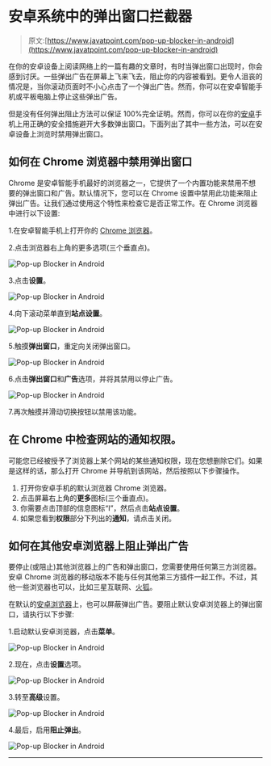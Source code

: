 # 安卓系统中的弹出窗口拦截器

> 原文:[https://www.javatpoint.com/pop-up-blocker-in-android](https://www.javatpoint.com/pop-up-blocker-in-android)

在你的安卓设备上阅读网络上的一篇有趣的文章时，有时当弹出窗口出现时，你会感到讨厌。一些弹出广告在屏幕上飞来飞去，阻止你的内容被看到。更令人沮丧的情况是，当你滚动页面时不小心点击了一个弹出广告。然而，你可以在安卓智能手机或平板电脑上停止这些弹出广告。

但是没有任何弹出阻止方法可以保证 100%完全证明。然而，你可以在你的[安卓](https://www.javatpoint.com/android-tutorial)手机上用正确的安全措施避开大多数弹出窗口。下面列出了其中一些方法，可以在安卓设备上浏览时禁用弹出窗口。

## 如何在 Chrome 浏览器中禁用弹出窗口

Chrome 是安卓智能手机最好的浏览器之一，它提供了一个内置功能来禁用不想要的弹出窗口和广告。默认情况下，您可以在 Chrome 设置中禁用此功能来阻止弹出广告。让我们通过使用这个特性来检查它是否正常工作。在 Chrome 浏览器中进行以下设置:

1.在安卓智能手机上打开你的 [Chrome 浏览器](https://www.javatpoint.com/google-chrome)。

2.点击浏览器右上角的更多选项(三个垂直点)。

![Pop-up Blocker in Android](../Images/737ee3db173a1feace6494d4d62bba57.png)

3.点击**设置**。

![Pop-up Blocker in Android](../Images/d6700547ae72f0c0dbc8d6f096cf9950.png)

4.向下滚动菜单直到**站点设置**。

![Pop-up Blocker in Android](../Images/f6ed7664250127702a1b4edef2b22fb8.png)

5.触摸**弹出窗口**，重定向关闭弹出窗口。

![Pop-up Blocker in Android](../Images/267aedc82c18092ee6ed8fa5d1be169b.png)

6.点击**弹出窗口**和**广告**选项，并将其禁用以停止广告。

![Pop-up Blocker in Android](../Images/d3cfa3243864862c16e5a768c5af58d8.png)

7.再次触摸并滑动切换按钮以禁用该功能。

## 在 Chrome 中检查网站的通知权限。

可能您已经被授予了浏览器上某个网站的某些通知权限，现在您想删除它们。如果是这样的话，那么打开 Chrome 并导航到该网站，然后按照以下步骤操作。

1.  打开你安卓手机的默认浏览器 Chrome 浏览器。
2.  点击屏幕右上角的**更多**图标(三个垂直点)。
3.  你需要点击顶部的信息图标“I”，然后点击**站点设置**。
4.  如果您看到**权限**部分下列出的**通知**，请点击关闭。

## 如何在其他安卓浏览器上阻止弹出广告

要停止(或阻止)其他浏览器上的广告和弹出窗口，您需要使用任何第三方浏览器。安卓 Chrome 浏览器的移动版本不能与任何其他第三方插件一起工作。不过，其他一些浏览器也可以，比如三星互联网、[火狐](https://www.javatpoint.com/mozilla-firefox)。

在默认的[安卓浏览器](https://www.javatpoint.com/best-browsers-for-android)上，也可以屏蔽弹出广告。要阻止默认安卓浏览器上的弹出窗口，请执行以下步骤:

1.启动默认安卓浏览器，点击**菜单**。

![Pop-up Blocker in Android](../Images/530f975459f223874e5673a15d18312b.png)

2.现在，点击**设置**选项。

![Pop-up Blocker in Android](../Images/8cfc5f6d594e3e90d4f3434d58710a6a.png)

3.转至**高级**设置。

![Pop-up Blocker in Android](../Images/d1bafb36142abdb342260464219887a6.png)

4.最后，启用**阻止弹出**。

![Pop-up Blocker in Android](../Images/74365a82ba7395af297e553d0c56f91c.png)

* * *